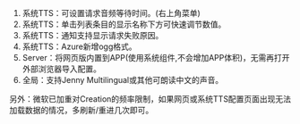 1. 系统TTS：可设置请求音频等待时间。(右上角菜单)
2. 系统TTS：单击列表条目的显示名称下方可快速调节数值。
3. 系统TTS：通知支持显示请求失败原因。
4. 系统TTS：Azure新增ogg格式。
5. Server：将网页版内置到APP(使用系统组件,不会增加APP体积)，无需再打开外部浏览器导入配置。
6. 全局：支持Jenny Multilingual或其他可朗读中文的声音。

另外：微软已加重对Creation的频率限制，如果网页或系统TTS配置页面出现无法加载数据的情况，多刷新/重进几次即可。